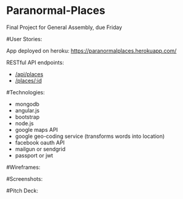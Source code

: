 # Paranormal-Places

Final Project for General Assembly, due Friday 

#User Stories: 

App deployed on heroku: https://paranormalplaces.herokuapp.com/ 

RESTful API endpoints: 
- [/api/places](https://paranormalplaces.herokuapp.com/api/places) 
- [/places/:id](https://paranormalplaces.herokuapp.com/api/places/567078ae4bdd810103709956)


#Technologies:
- mongodb
- angular.js
- bootstrap
- node.js
- google maps API
- google geo-coding service (transforms words into location) 
- facebook oauth API
- mailgun or sendgrid
- passport or jwt


#Wireframes: 

#Screenshots: 

#Pitch Deck:
